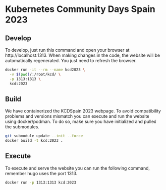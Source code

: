 # Kubernetes Community Days Spain 2023

## Develop

To develop, just run this command and open your browser at http://localhost:1313. When making changes in the code, the website will be automatically regenerated. You just need to refresh the browser.

```bash
docker run -it --rm --name kcd2023 \
  -v $(pwd)/:/root/kcd/ \
  -p 1313:1313 \
  kcd:2023
```

## Build

We have containerized the KCDSpain 2023 webpage. To avoid compatibility problems and versions mismatch you can execute and run the website using docker/podman. To do so, make sure you have initialized and pulled the submodules.

```bash
git submodule update --init --force
docker build -t kcd:2023 .
```

## Execute

To execute and serve the website you can run the following command, remember hugo uses the port 1313.

```bash
docker run -p 1313:1313 kcd:2023
```